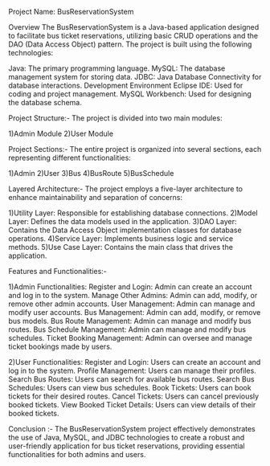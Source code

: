 Project Name: BusReservationSystem

Overview
The BusReservationSystem is a Java-based application designed to facilitate bus ticket reservations, utilizing basic CRUD operations and the DAO (Data Access Object) pattern. The project is built using the following technologies:

Java: The primary programming language.
MySQL: The database management system for storing data.
JDBC: Java Database Connectivity for database interactions.
Development Environment
Eclipse IDE: Used for coding and project management.
MySQL Workbench: Used for designing the database schema.

Project Structure:-
The project is divided into two main modules:

1)Admin Module
2)User Module

Project Sections:-
The entire project is organized into several sections, each representing different functionalities:

1)Admin
2)User
3)Bus
4)BusRoute
5)BusSchedule

Layered Architecture:-
The project employs a five-layer architecture to enhance maintainability and separation of concerns:

1)Utility Layer: Responsible for establishing database connections.
2)Model Layer: Defines the data models used in the application.
3)DAO Layer: Contains the Data Access Object implementation classes for database operations.
4)Service Layer: Implements business logic and service methods.
5)Use Case Layer: Contains the main class that drives the application.

Features and Functionalities:-

1)Admin Functionalities:
Register and Login: Admin can create an account and log in to the system.
Manage Other Admins: Admin can add, modify, or remove other admin accounts.
User Management: Admin can manage and modify user accounts.
Bus Management: Admin can add, modify, or remove bus models.
Bus Route Management: Admin can manage and modify bus routes.
Bus Schedule Management: Admin can manage and modify bus schedules.
Ticket Booking Management: Admin can oversee and manage ticket bookings made by users.

2)User Functionalities:
Register and Login: Users can create an account and log in to the system.
Profile Management: Users can manage their profiles.
Search Bus Routes: Users can search for available bus routes.
Search Bus Schedules: Users can view bus schedules.
Book Tickets: Users can book tickets for their desired routes.
Cancel Tickets: Users can cancel previously booked tickets.
View Booked Ticket Details: Users can view details of their booked tickets.

Conclusion :-
The BusReservationSystem project effectively demonstrates the use of Java, MySQL, and JDBC technologies to create a robust and user-friendly application for bus ticket reservations, providing essential functionalities for both admins and users.
